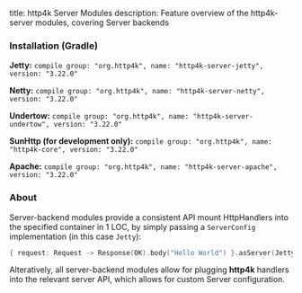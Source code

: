 title: http4k Server Modules
description: Feature overview of the http4k-server modules, covering Server backends

### Installation (Gradle)
**Jetty:** ```compile group: "org.http4k", name: "http4k-server-jetty", version: "3.22.0"```

**Netty:** ```compile group: "org.http4k", name: "http4k-server-netty", version: "3.22.0"```

**Undertow:** ```compile group: "org.http4k", name: "http4k-server-undertow", version: "3.22.0"```

**SunHttp (for development only):** ```compile group: "org.http4k", name: "http4k-core", version: "3.22.0"```

**Apache:** ```compile group: "org.http4k", name: "http4k-server-apache", version: "3.22.0"```

### About
Server-backend modules provide a consistent API mount HttpHandlers into the specified container in 1 LOC, by simply passing a `ServerConfig` implementation (in this case `Jetty`):

```kotlin
{ request: Request -> Response(OK).body("Hello World") }.asServer(Jetty(8000)).start().block()
```
Alteratively, all server-backend modules allow for plugging **http4k** handlers into the relevant server API, which allows for custom Server configuration.
